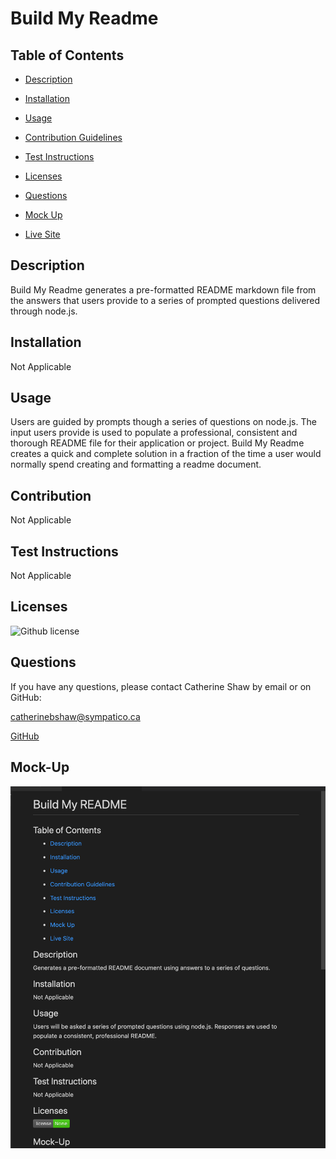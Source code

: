 # Build My Readme

## Table of Contents

* [Description](#Description)

* [Installation](#Installation)

* [Usage](#Usage)

* [Contribution Guidelines](#Contributing)

* [Test Instructions](#testing)

* [Licenses](#licenses)

* [Questions](#Questions)

* [Mock Up](#Mock-Up)

* [Live Site](#Live-Site)

## Description

Build My Readme generates a pre-formatted README markdown file from the answers that users provide to a series of prompted questions delivered through node.js.

## Installation

Not Applicable

## Usage

Users are guided by prompts though a series of questions on node.js. The input users provide is used to populate a professional, consistent and thorough README file for their application or project. Build My Readme creates a quick and complete solution in a fraction of the time a user would normally spend creating and formatting a readme document. 

## Contribution

Not Applicable

## Test Instructions

Not Applicable

## Licenses 
![Github license](https://img.shields.io/badge/license-BSD%202.0-brightgreen.svg)


## Questions

If you have any questions, please contact Catherine Shaw by email or on GitHub: 

[catherinebshaw@sympatico.ca](mailto:catherinebshaw@sympatico.ca) 

[GitHub](https://github.com/catherinebshaw)

## Mock-Up 

![Mock Up](https://github.com/catherinebshaw/Build-My-Readme/blob/main/Assets/screen-shot.png)

